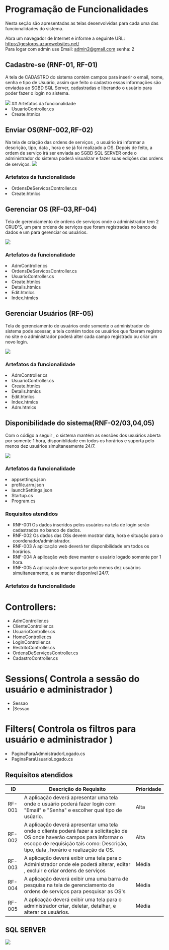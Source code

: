 # Programação de Funcionalidades

Nesta seção são apresentadas as telas desenvolvidas para cada uma das funcionalidades do sistema.

Abra um navegador de Internet e informe a seguinte URL: https://gestoros.azurewebsites.net/
<br> Para logar com admin use Email: admin2@gmail.com  senha: 2


## Cadastre-se (RNF-01, RF-01)
A tela de CADASTRO do sistema contém campos para inserir o email, nome, senha e tipo de Usuário, assim que feito o cadastro essas informações são enviadas ao SGBD SQL Server, cadastradas e liberando o usuário para poder fazer o login no sistema.

<img src ="/docs/img/Cadastrar.png">
## Artefatos da funcionalidade 

 <li> UsuarioController.cs </li>
 <li> Create.htmlcs </li>

## Enviar OS(RNF-002,RF-02)

Na tela de criação das ordens de serviços , o usuário irá informar a descrição, tipo, data , hora e se já foi realizado a OS. Depois de feito, a ordem de serviço irá ser enviada ao SGBD SQL SERVER onde o administrador do sistema poderá visualizar e fazer suas edições das ordens de serviços.
<img src ="/docs/img/Enviarr.png">

### Artefatos da funcionalidade 

 <li> OrdensDeServicosController.cs </li>
 <li> Create.htmlcs </li>
 
## Gerenciar OS (RF-03,RF-04)

Tela de gerenciamento de ordens de serviços onde o administrador tem 2 CRUD'S, um para ordens de serviços que foram registradas no banco de dados e um para gerenciar os usuários.

<img src ="/docs/img/Gerenciarr.png">

### Artefatos da funcionalidade 

 <li> AdmController.cs  </li>
 <li> OrdensDeServicosController.cs </li>
 <li> UsuarioController.cs  </li>
 <li> Create.htmlcs </li>
 <li> Details.htmlcs </li>
 <li> Edit.htmlcs</li>
 <li> Index.htmlcs </li>

## Gerenciar Usuários (RF-05)
Tela de gerenciamento de usuários onde somente o administrador do sistema pode acessar, a tela contém todos os usuários que fizeram registro no site e o administrador poderá alter cada campo registrado ou criar um novo login.

<img src ="/docs/img/Usuars.png">

### Artefatos da funcionalidade 
 <li> AdmController.cs  </li>
 <li> UsuarioController.cs  </li>
 <li> Create.htmlcs </li>
 <li> Details.htmlcs </li>
 <li> Edit.htmlcs</li>
 <li> Index.htmlcs </li>
 <li> Adm.htmlcs </li>
 

## Disponibilidade do sistema(RNF-02/03,04,05)

Com o código a seguir , o sistema mantém as sessões dos usuários aberta por somente 1 hora, disponiblidade em todos os horários e suporta pelo menos dez usuários simultaneamente 24/7.

<img src ="/docs/img/CODIGO.png">

### Artefatos da funcionalidade 

 <li>appsettings.json </li>
 <li>profile.arm.json </li>
 <li>launchSettings.json </li>
 <li>Startup.cs </li>
 <li>Program.cs </li>

### Requisitos atendidos 

- RNF-001	Os dados inseridos pelos usuários na tela de login serão cadastrados no banco de dados.
- RNF-002	Os dados das OSs devem mostrar data, hora e situação para o coordenador/administrador.
- RNF-003	A aplicação web deverá ter disponibilidade em todos os horários.
- RNF-004	A aplicação web deve manter o usuário logado somente por 1 hora.
- RNF-005	A aplicação deve suportar pelo menos dez usuários simultaneamente, e se manter disponível 24/7.

### Artefatos da funcionalidade 
<h1> Controllers:</h1>
<ul>
 
 <li> AdmController.cs </li>
 <li> ClienteController.cs </li>
 <li> UsuarioController.cs </li>
 <li> HomeController.cs </li>
 <li> LoginController.cs </li>
 <li> RestritoController.cs </li>
 <li> OrdensDeServiçosController.cs </li>
 <li> CadastroController.cs </li>
  
</ul>
  
  <h1> Sessions( Controla a sessão do usuário e administrador )  </h1>
 <ul>
  <li> Sessao </li>
  <li> |Sessao </li>
 </ul>
  <h1> Filters( Controla os filtros para usuário e administrador )  </h1>
  <li> PaginaParaAdmnistradorLogado.cs </li>
  <li> PaginaParaUsuarioLogado.cs </li>
  


## Requisitos atendidos
|ID    | Descrição do Requisito                                                                                                                        |Prioridade|
|------|-----------------------------------------------------------------------------------------------------------------------------------------------|----------|
|RF-001| A aplicação deverá apresentar uma tela onde o usuário poderá fazer login com "Email" e "Senha" e escolher qual tipo de usúario.               |Alta      |
|RF-002| A aplicação deverá apresentar uma tela onde o cliente poderá fazer a solicitação de OS onde haverão campos para informar o escopo de requisição tais como: Descrição, tipo, data , horário e realização da OS.                               |Alta      |
|RF-003| A aplicação deverá exibir uma tela para o Administrador onde ele poderá alterar, editar , excluir e criar ordens de serviços | Média     |
|RF-004| A aplicação deverá exibir uma uma barra de pesquisa na tela de gerenciamento de ordens de serviços para pesquisar as OS's | Média     |
|RF-005| A aplicação deverá exibir uma tela para o administrador criar, deletar, detalhar, e alterar os usuários. | Média     |

## SQL SERVER
<img src ="/docs/img/TABELASSQL.png">


